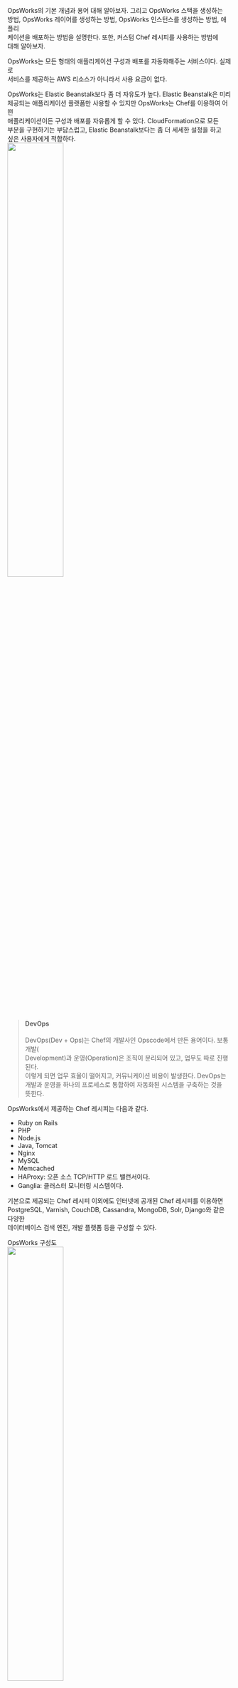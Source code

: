 OpsWorks의 기본 개념과 용어 대해 알아보자. 그리고 OpsWorks 스택을 생성하는   
방법, OpsWorks 레이어를 생성하는 방법, OpsWorks 인스턴스를 생성하는 방법, 애플리  
케이션을 배포하는 방법을 설명한다. 또한, 커스텀 Chef 레시피를 사용하는 방법에  
대해 알아보자.   

OpsWorks는 모든 형태의 애플리케이션 구성과 배포를 자동화해주는 서비스이다. 실제로   
서비스를 제공하는 AWS 리소스가 아니라서 사용 요금이 없다.   
  
OpsWorks는 Elastic Beanstalk보다 좀 더 자유도가 높다. Elastic Beanstalk은 미리   
제공되는 애플리케이션 플랫폼만 사용할 수 있지만 OpsWorks는 Chef를 이용하여 어떤   
애플리케이션이든 구성과 배포를 자유롭게 할 수 있다. CloudFormation으로 모든   
부분을 구현하기는 부담스럽고, Elastic Beanstalk보다는 좀 더 세세한 설정을 하고  
싶은 사용자에게 적합하다.   
<img src="https://user-images.githubusercontent.com/33191974/158511691-83fb3631-eef6-4d58-903a-1acbd68c4b30.png" width="50%" height="50%"/>  

> #### DevOps  
> DevOps(Dev + Ops)는 Chef의 개발사인 Opscode에서 만든 용어이다. 보통 개발(  
> Development)과 운영(Operation)은 조직이 분리되어 있고, 업무도 따로 진행된다.   
> 이렇게 되면 업무 효율이 떨어지고, 커뮤니케이션 비용이 발생한다. DevOps는  
> 개발과 운영을 하나의 프로세스로 통합하여 자동화된 시스템을 구축하는 것을   
> 뜻한다.   

OpsWorks에서 제공하는 Chef 레시피는 다음과 같다.   
- Ruby on Rails
- PHP
- Node.js
- Java, Tomcat
- Nginx
- MySQL
- Memcached
- HAProxy: 오픈 소스 TCP/HTTP 로드 밸런서이다.  
- Ganglia: 클러스터 모니터링 시스템이다.   

기본으로 제공되는 Chef 레시피 이외에도 인터넷에 공개된 Chef 레시피를 이용하면   
PostgreSQL, Varnish, CouchDB, Cassandra, MongoDB, Solr, Django와 같은 다양한   
데이터베이스 검색 엔진, 개발 플랫폼 등을 구성할 수 있다.   
  
OpsWorks 구성도   
<img src="https://user-images.githubusercontent.com/33191974/158512142-f2eb8f6b-eb9c-42fd-987a-904990ea9e04.png" width="50%" height="50%"/>    

다음은 OpsWorks 기본 개념이다.   
- 스택(Stack): 스택은 OpsWorks에서 최상위 단위이다. 스택 안에 여러 개의 레이어가   
들어간다. 또한, MySQL 데이터베이스, 로드 밸런서등도 포함된다.   
- 레이어(Layer): EC2 인스턴스 생성, Elastic IP 할당, 애플리케이션을 구성하는   
템플릿이다. Chef 레시피를 이용하여 설치, 업데이트, 배포 작업을 정의한다. 그리고   
로드 기반, 시간 기반 Auto Scaling 설정도 포함된다.   
- 인스턴스(Instance): 레이어에 포함된 EC2 인스턴스이다. 레이어에 정의한 Chef  
레시피대로 애플리케이션이 설치된다.   
- App: 사용자가 작성한 소스의 배포 단위이다. S3 버킷, HTTP 및 Subversion, Git    
저장소를 사용해 배포할 수 있다.   
- 시간 기반(Time-based): EC2 인스턴스가 생성, 시작, 정지되는 날짜와 시간을 정의  
할 수 있다.   
- 로드 기반(Load-based): CPU 사용률, 메모리 사용량 등에 따라 EC2 인스턴스를   
생성하거나 삭제한다.   
- Chef 쿡북(Cookbook): 레시피, 속성, 템플릿, 라이브러리 등의 묶음이다. 쿡북은   
애플리케이션 단위로 구성한다. 쿡북 저장소로 S3 버킷, HTTP, Subversion, Git을  
사용할 수 있다.   
- Chef 레시피(Recipe): 애플리케이션 설치 및 업데이트, 소스 배포 방법이 정의된  
파일이다.   
- 운영체제: Amazon Linux, Ubuntu 12.04 LTS, 사용자가 만든 AMI를 지원한다. 단,   
Windows는 아직 지원하지 않는다.   
OpsWorks와 Chef  
<img src="https://user-images.githubusercontent.com/33191974/158513258-e0c79a77-eec8-44fd-a9c2-d6ea42958ebe.png" width="50%" height="50%"/>  
   
OpsWorks 작업 흐름  
<img src="https://user-images.githubusercontent.com/33191974/158513369-2a221ed5-9039-4f7c-8762-aeaa7fdd42a4.png" width="50%" height="50%"/>  

































